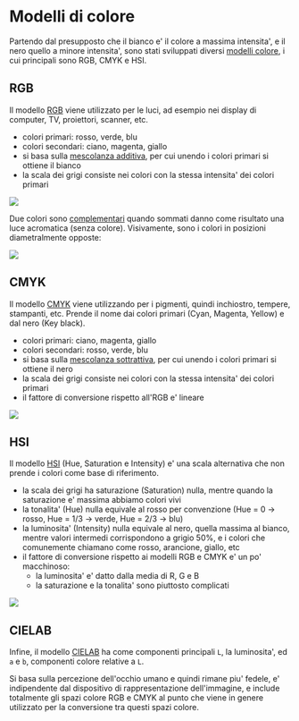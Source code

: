 # Modelli di colore

Partendo dal presupposto che il bianco e' il colore a massima intensita', e il nero quello a minore intensita', sono stati sviluppati diversi [modelli colore](https://it.wikipedia.org/wiki/Modello_di_colore), i cui principali sono RGB, CMYK e HSI.

## RGB

Il modello [RGB](https://it.wikipedia.org/wiki/RGB) viene utilizzato per le luci, ad esempio nei display di computer, TV, proiettori, scanner, etc.

- colori primari: rosso, verde, blu
- colori secondari: ciano, magenta, giallo
- si basa sulla [mescolanza additiva](https://it.wikipedia.org/wiki/Mescolanza_additiva), per cui unendo i colori primari si ottiene il bianco
- la scala dei grigi consiste nei colori con la stessa intensita' dei colori primari

![](https://upload.wikimedia.org/wikipedia/commons/thumb/e/e8/AdditiveColorMixiing.svg/200px-AdditiveColorMixiing.svg.png)

Due colori sono [complementari](https://it.wikipedia.org/wiki/Colori_complementari) quando sommati danno come risultato una luce acromatica (senza colore).  Visivamente, sono i colori in posizioni diametralmente opposte:

![](https://upload.wikimedia.org/wikipedia/commons/thumb/c/c5/Colorwheel.svg/220px-Colorwheel.svg.png)

## CMYK

Il modello [CMYK](https://it.wikipedia.org/wiki/CMYK) viene utilizzando per i pigmenti, quindi inchiostro, tempere, stampanti, etc. Prende il nome dai colori primari (Cyan, Magenta, Yellow) e dal nero (Key black).

- colori primari: ciano, magenta, giallo
- colori secondari: rosso, verde, blu
- si basa sulla [mescolanza sottrattiva](https://it.wikipedia.org/wiki/Mescolanza_sottrattiva), per cui unendo i colori primari si ottiene il nero
- la scala dei grigi consiste nei colori con la stessa intensita' dei colori primari
- il fattore di conversione rispetto all'RGB e' lineare

![](https://upload.wikimedia.org/wikipedia/commons/thumb/a/ac/SubtractiveColorMixing.png/200px-SubtractiveColorMixing.png)

## HSI

Il modello [HSI](https://it.wikipedia.org/wiki/Hue_Saturation_Brightness) (Hue, Saturation e Intensity) e' una scala alternativa che non prende i colori come base di riferimento.

- la scala dei grigi ha saturazione (Saturation) nulla, mentre quando la saturazione e' massima abbiamo colori vivi
- la tonalita' (Hue) nulla equivale al rosso per convenzione (Hue = 0 -> rosso, Hue = 1/3 -> verde, Hue = 2/3 -> blu)
- la luminosita' (Intensity) nulla equivale al nero, quella massima al bianco, mentre valori intermedi corrispondono a grigio 50%, e i colori che comunemente chiamano come rosso, arancione, giallo, etc
- il fattore di conversione rispetto ai modelli RGB e CMYK e' un po' macchinoso:
  - la luminosita' e' datto dalla media di R, G e B
  - la saturazione e la tonalita' sono piuttosto complicati

![](https://upload.wikimedia.org/wikipedia/commons/thumb/b/b3/HSL_color_solid_dblcone_chroma_gray.png/197px-HSL_color_solid_dblcone_chroma_gray.png)

## CIELAB

Infine, il modello [CIELAB](https://it.wikipedia.org/wiki/Spazio_colore_Lab) ha come componenti principali `L`, la luminosita', ed `a` e `b`, componenti colore relative a `L`.

Si basa sulla percezione dell'occhio umano e quindi rimane piu' fedele, e' indipendente dal dispositivo di rappresentazione dell'immagine, e include totalmente gli spazi colore RGB e CMYK al punto che viene in genere utilizzato per la conversione tra questi spazi colore.
